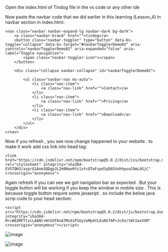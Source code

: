 Open the index.html of Tindog file in the vs code or any other ide

Now paste the navbar code that we did earlier in this learning (Lesson_4) in navbar section in index.html:

    <nav class="navbar navbar-expand-lg navbar-dark bg-dark">
        <a class="navbar-brand" href="">tindog</a>
        <button class="navbar-toggler" type="button" data-bs-toggle="collapse" data-bs-target="#navbarTogglerDemo02" aria-controls="navbarTogglerDemo02" aria-expanded="false" aria-label="Toggle navigation">
            <span class="navbar-toggler-icon"></span>
        </button>

        <div class="collapse navbar-collapse" id="navbarTogglerDemo02">

            <ul class="navbar-nav ms-auto">
                <li class="nav-item">
                    <a class="nav-link" href="">Contact</a>
                </li>
                <li class="nav-item">
                    <a class="nav-link" href="">Pricing</a>
                </li>
                <li class="nav-item">
                    <a class="nav-link" href="">Download</a>
                </li>
            </ul>
        </div>
    </nav>

Now if you refresh , you see now change happened to your website . to make it work add css link into head tag:


    <link href="https://cdn.jsdelivr.net/npm/bootstrap@5.0.2/dist/css/bootstrap.min.css" rel="stylesheet" integrity="sha384-EVSTQN3/azprG1Anm3QDgpJLIm9Nao0Yz1ztcQTwFspd3yD65VohhpuuCOmLASjC" crossorigin="anonymous">


Again refresh if you can see we got navigation bar as expected . But your toggle button will be working if you keep the window in mobile size . This is because toggle button require some javasript . so include the below java scrip code to your head section:


    <script src="https://cdn.jsdelivr.net/npm/bootstrap@5.0.2/dist/js/bootstrap.bundle.min.js" integrity="sha384-MrcW6ZMFYlzcLA8Nl+NtUVF0sA7MsXsP1UyJoMp4YLEuNSfAP+JcXn/tWtIaxVXM" crossorigin="anonymous"></script>


![image](https://user-images.githubusercontent.com/111358462/231832319-50ee708e-8fd4-4584-8690-526cd5cdc1b2.png)

![image](https://user-images.githubusercontent.com/111358462/231832358-7a29795d-eda3-48d9-bc03-a8b4444a36c2.png)


  
